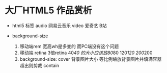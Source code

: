 # 大厂HTML5 作品赏析

- html5 标签
    audio   网易云音乐
    video   爱奇艺 B站

- background-size
    1. 移动端rem 宽高wh是多变的 而PC端没有这个问题
    2. 移动端 retina 3倍retina
        40*40 的大小应该放80*80 120*120
        200*200
    3. background-size: cover 背景图片大小
        等比例缩放背景图片并填满容器
        超出则剪裁
        contain 